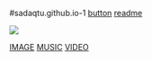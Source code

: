 #sadaqtu.github.io-1 
[button](<link rel="stylesheets"href="style.css">)
[readme](img(1).jpg)

<img src="img(1).jpg"></img>
 



[IMAGE](0.png)
[MUSIC]()
[VIDEO]()





